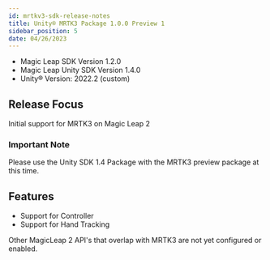 ```yaml
---
id: mrtkv3-sdk-release-notes
title: Unity® MRTK3 Package 1.0.0 Preview 1
sidebar_position: 5
date: 04/26/2023
---
```


- Magic Leap SDK Version 1.2.0
- Magic Leap Unity SDK Version 1.4.0
- Unity® Version: 2022.2 (custom)

## Release Focus

Initial support for MRTK3 on Magic Leap 2

### Important Note

Please use the Unity SDK 1.4 Package with the MRTK3 preview package at this time.

## Features

- Support for Controller
- Support for Hand Tracking

Other MagicLeap 2 API's that overlap with MRTK3 are not yet configured or enabled.